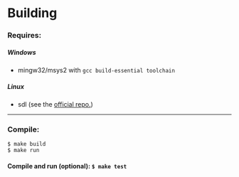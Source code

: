 **Building**
============
### Requires:
##### *Windows*
+ mingw32/msys2 with ```gcc build-essential toolchain```

##### *Linux*
+ sdl (see the [official repo.](https://github.com/libsdl-org/SDL))

____________
### Compile:

    $ make build
    $ make run
#### Compile and run (optional): ```$ make test```
